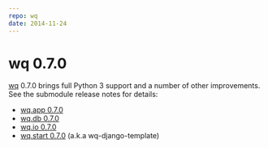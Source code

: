 ```yaml
---
repo: wq
date: 2014-11-24
---
```


# wq 0.7.0

[wq](../index.md) 0.7.0 brings full Python 3 support and a number of other improvements.  See the submodule release notes for details:
- [wq.app 0.7.0](./wq.app-0.7.0.md)
- [wq.db 0.7.0](./wq.db-0.7.0.md)
- [wq.io 0.7.0](./itertable-0.7.0.md)
- [wq.start 0.7.0](./wq-django-template-0.7.0.md) (a.k.a wq-django-template)
